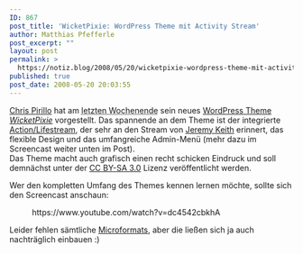 ```yaml
---
ID: 867
post_title: 'WicketPixie: WordPress Theme mit Activity Stream'
author: Matthias Pfefferle
post_excerpt: ""
layout: post
permalink: >
  https://notiz.blog/2008/05/20/wicketpixie-wordpress-theme-mit-activity-stream/
published: true
post_date: 2008-05-20 20:03:55
---
```

<!-- wp:paragraph -->
<p><a href="http://chris.pirillo.com">Chris Pirillo</a> hat am <abbr title="2008-05-17">letzten Wochenende</abbr> sein neues <a href="http://chris.pirillo.com/2008/05/17/wicketpixie-wordpress-theme-screencast/">WordPress Theme <em>WicketPixie</em></a> vorgestellt. Das spannende an dem Theme ist der integrierte <a href="http://chris.pirillo.com/social-me/">Action/Lifestream</a>, der sehr an den Stream von <a href="http://adactio.com/extras/stream/">Jeremy Keith</a> erinnert, das flexible Design und das umfangreiche Admin-Menü (mehr dazu im Screencast weiter unten im Post).<br/>Das Theme macht auch grafisch einen recht schicken Eindruck und soll demnächst unter der <a href="http://creativecommons.org/licenses/by-sa/3.0/">CC BY-SA 3.0</a> Lizenz veröffentlicht werden.</p>
<!-- /wp:paragraph -->

<!-- wp:more -->
<!--more-->
<!-- /wp:more -->

<!-- wp:paragraph -->
<p>Wer den kompletten Umfang des Themes kennen lernen möchte, sollte sich den Screencast anschaun:</p>
<!-- /wp:paragraph -->

<!-- wp:core-embed/youtube {"url":"https://www.youtube.com/watch?v=dc4542cbkhA","type":"video","providerNameSlug":"youtube","align":"wide","className":"wp-has-aspect-ratio wp-embed-aspect-4-3"} -->
<figure class="wp-block-embed-youtube alignwide wp-block-embed is-type-video is-provider-youtube wp-has-aspect-ratio wp-embed-aspect-4-3"><div class="wp-block-embed__wrapper">
https://www.youtube.com/watch?v=dc4542cbkhA
</div></figure>
<!-- /wp:core-embed/youtube -->

<!-- wp:paragraph -->
<p>Leider fehlen sämtliche <a href="http://microformats.org">Microformats</a>, aber die ließen sich ja auch nachträglich einbauen :)</p>
<!-- /wp:paragraph -->